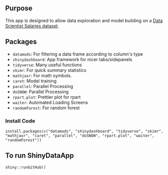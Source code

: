 ## Purpose

This app is designed to allow data exploration and model building on a [Data Scientist Salaries dataset](https://www.kaggle.com/datasets/ruchi798/data-science-job-salaries).

## Packages

-   `datamods`: For filtering a data frame according to column's type
-   `shinydashboard`: App framework for nicer tabs/sidepanels
-   `tidyverse`: Many useful functions
-   `skimr`: For quick summary statistics
-   `mathjaxr`: For math symbols.
-   `caret`: Model training
-   `parallel`: Parallel Processing
-   `doSNOW`: Parallel Processing
-   `rpart.plot`: Prettier plot for rpart
-   `waiter`: Automated Loading Screens
-   `randomForest`: For random forest

### Install Code

```
install.packages(c("datamods", "shinydashboard", "tidyverse", "skimr", "mathjaxr", "caret", "parallel", "doSNOW", "rpart.plot", "waiter", "randomForest"))
```

## To run ShinyDataApp

```
shiny::runGitHub()
```
